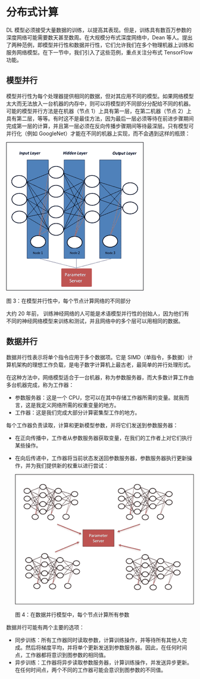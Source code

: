 # 分布式计算

DL 模型必须接受大量数据的训练，以提高其表现。但是，训练具有数百万参数的深度网络可能需要数天甚至数周。在大规模分布式深度网络中，Dean 等人。提出了两种范例，即模型并行性和数据并行性，它们允许我们在多个物理机器上训练和服务网络模型。在下一节中，我们引入了这些范例，重点关注分布式 TensorFlow 功能。

## 模型并行

模型并行性为每个处理器提供相同的数据，但对其应用不同的模型。如果网络模型太大而无法放入一台机器的内存中，则可以将模型的不同部分分配给不同的机器。可能的模型并行方法是在机器（节点 1）上具有第一层，在第二机器（节点 2）上具有第二层，等等。有时这不是最佳方法，因为最后一层必须等待在前进步骤期间完成第一层的计算，并且第一层必须在反向传播步骤期间等待最深层。只有模型可并行化（例如 GoogleNet）才能在不同的机器上实现，而不会遇到这样的瓶颈：

![Model parallelism](img/B09698_07_3.jpg)

图 3：在模型并行性中，每个节点计算网络的不同部分

大约 20 年前，  训练神经网络的人可能是术语模型并行性的创始人，因为他们有不同的神经网络模型来训练和测试，并且网络中的多个层可以用相同的数据。

## 数据并行

数据并行性表示将单个指令应用于多个数据项。它是 SIMD（单指令，多数据）计算机架构的理想工作负载，是电子数字计算机上最古老，最简单的并行处理形式。

在这种方法中，网络模型适合于一台机器，称为参数服务器，而大多数计算工作由多台机器完成，称为工作器：

*   参数服务器：这是一个 CPU，您可以在其中存储工作器所需的变量。就我而言，这是我定义网络所需的权重变量的地方。
*   工作器：这是我们完成大部分计算密集型工作的地方。

每个工作器负责读取，计算和更新模型参数，并将它们发送到参数服务器：

*   在正向传播中，工作者从参数服务器获取变量，在我们的工作者上对它们执行某些操作。
*   在向后传递中，工作器将当前状态发送回参数服务器，参数服务器执行更新操作，并为我们提供新的权重以进行尝试：

    ![Data parallelism](img/B09698_07_4.jpg)

    图 4：在数据并行模型中，每个节点计算所有参数

数据并行可能有两个主要的选项：

*   同步训练：所有工作器同时读取参数，计算训练操作，并等待所有其他人完成。然后将梯度平均，并将单个更新发送到参数服务器。因此，在任何时间点，工作器都将意识到图参数的相同值。
*   异步训练：工作器将异步读取参数服务器，计算训练操作，并发送异步更新。在任何时间点，两个不同的工作器可能会意识到图参数的不同值。